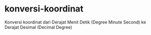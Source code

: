 # konversi-koordinat
Konversi koordinat dari Derajat Menit Detik (Degree Minute Second) ke Derajat Desimal (Decimal Degree)
